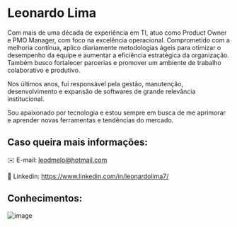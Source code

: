 # Leonardo Lima

Com mais de uma década de experiência em TI, atuo como Product Owner e PMO Manager, com foco na excelência operacional. Comprometido com a melhoria contínua, aplico diariamente metodologias ágeis para otimizar o desempenho da equipe e aumentar a eficiência estratégica da organização. Também busco fortalecer parcerias e promover um ambiente de trabalho colaborativo e produtivo.

Nos últimos anos, fui responsável pela gestão, manutenção, desenvolvimento e expansão de softwares de grande relevância institucional.

Sou apaixonado por tecnologia e estou sempre em busca de me aprimorar e aprender novas ferramentas e tendências do mercado.




## Caso queira mais informações:

✉️ E-mail: leodmelo@hotmail.com

💼 Linkedin: https://www.linkedin.com/in/leonardolima7/





## Conhecimentos:

![image](https://github.com/user-attachments/assets/16ba3697-96ab-44dd-8bb9-a8d113a44b00)
